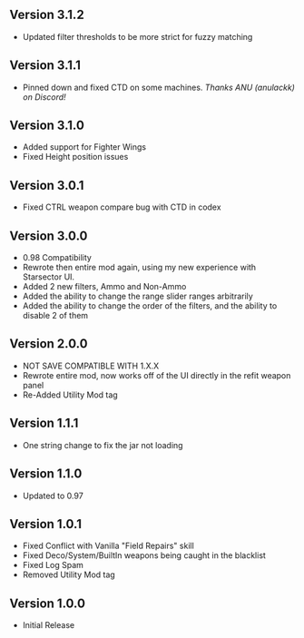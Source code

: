 ## Version 3.1.2
- Updated filter thresholds to be more strict for fuzzy matching

## Version 3.1.1
- Pinned down and fixed CTD on some machines. *Thanks ANU (anulackk) on Discord!*

## Version 3.1.0
- Added support for Fighter Wings
- Fixed Height position issues

## Version 3.0.1
- Fixed CTRL weapon compare bug with CTD in codex 

## Version 3.0.0
- 0.98 Compatibility
- Rewrote then entire mod again, using my new experience with Starsector UI.
- Added 2 new filters, Ammo and Non-Ammo
- Added the ability to change the range slider ranges arbitrarily
- Added the ability to change the order of the filters, and the ability to disable 2 of them

## Version 2.0.0
- NOT SAVE COMPATIBLE WITH 1.X.X
- Rewrote entire mod, now works off of the UI directly in the refit weapon panel
- Re-Added Utility Mod tag

## Version 1.1.1
- One string change to fix the jar not loading

## Version 1.1.0
- Updated to 0.97

## Version 1.0.1
- Fixed Conflict with Vanilla "Field Repairs" skill
- Fixed Deco/System/BuiltIn weapons being caught in the blacklist
- Fixed Log Spam
- Removed Utility Mod tag

## Version 1.0.0
- Initial Release
